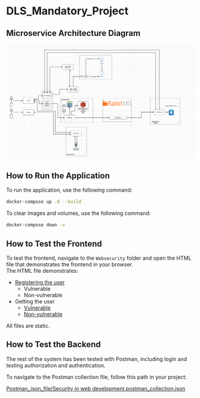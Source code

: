 # DLS_Mandatory_Project

## Microservice Architecture Diagram
![alt text](/imgs/MicroService%20DLS-V01.6.png "Microservice Architecture Diagram")

## How to Run the Application

To run the application, use the following command:

```sh
docker-compose up -d --build
```

To clear images and volumes, use the following command:

```sh
docker-compose down -v
```

## How to Test the Frontend

To test the frontend, navigate to the `Websecurity` folder and open the HTML file that demonstrates the frontend in your browser.  
The HTML file demonstrates:

- [Registering the user](./webSecurity/index.html)
  - Vulnerable
  - Non-vulnerable
- Getting the user
  - [Vulnerable](./webSecurity/showUser_vulnerable.html)
  - [Non-vulnerable](./webSecurity/ShowUser_preventXSS.html)

All files are static.

## How to Test the Backend
The rest of the system has been tested with Postman, including login and testing authorization and authentication.

To navigate to the Postman collection file, follow this path in your project:

[Postman_json_file/Security in web development.postman_collection.json](./Postman_json_file/Security%20in%20web%20development.postman_collection.json)
